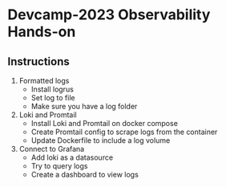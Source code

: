 # Devcamp-2023 Observability Hands-on

## Instructions
1. Formatted logs
   - Install logrus 
   - Set log to file
   - Make sure you have a log folder
2. Loki and Promtail
   - Install Loki and Promtail on docker compose
   - Create Promtail config to scrape logs from the container
   - Update Dockerfile to include a log volume
3. Connect to Grafana
   - Add loki as a datasource
   - Try to query logs
   - Create a dashboard to view logs
